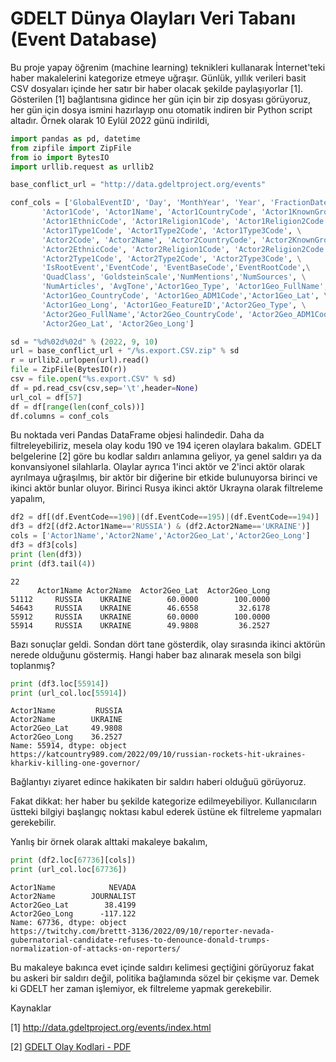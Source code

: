 # GDELT Dünya Olayları Veri Tabanı (Event Database)

Bu proje yapay öğrenim (machine learning) teknikleri kullanarak
İnternet'teki haber makalelerini kategorize etmeye uğraşır. Günlük,
yıllık verileri basit CSV dosyaları içinde her satır bir haber olacak
şekilde paylaşıyorlar [1]. Gösterilen [1] bağlantısına gidince her gün
için bir zip dosyası görüyoruz, her gün için dosya ismini hazırlayıp
onu otomatik indiren bir Python script altadır. Örnek olarak 10 Eylül
2022 günü indirildi,

```python
import pandas as pd, datetime
from zipfile import ZipFile
from io import BytesIO
import urllib.request as urllib2

base_conflict_url = "http://data.gdeltproject.org/events"

conf_cols = ['GlobalEventID', 'Day', 'MonthYear', 'Year', 'FractionDate',\
       'Actor1Code', 'Actor1Name', 'Actor1CountryCode', 'Actor1KnownGroupCode',\
       'Actor1EthnicCode', 'Actor1Religion1Code', 'Actor1Religion2Code',\
       'Actor1Type1Code', 'Actor1Type2Code', 'Actor1Type3Code', \
       'Actor2Code', 'Actor2Name', 'Actor2CountryCode', 'Actor2KnownGroupCode',
       'Actor2EthnicCode', 'Actor2Religion1Code', 'Actor2Religion2Code',
       'Actor2Type1Code', 'Actor2Type2Code', 'Actor2Type3Code', \
       'IsRootEvent','EventCode', 'EventBaseCode','EventRootCode',\
       'QuadClass', 'GoldsteinScale','NumMentions','NumSources', \
       'NumArticles', 'AvgTone','Actor1Geo_Type', 'Actor1Geo_FullName',\
       'Actor1Geo_CountryCode', 'Actor1Geo_ADM1Code','Actor1Geo_Lat', \
       'Actor1Geo_Long', 'Actor1Geo_FeatureID','Actor2Geo_Type', \
       'Actor2Geo_FullName','Actor2Geo_CountryCode', 'Actor2Geo_ADM1Code',\
       'Actor2Geo_Lat', 'Actor2Geo_Long']

sd = "%d%02d%02d" % (2022, 9, 10)
url = base_conflict_url + "/%s.export.CSV.zip" % sd
r = urllib2.urlopen(url).read()
file = ZipFile(BytesIO(r))
csv = file.open("%s.export.CSV" % sd)
df = pd.read_csv(csv,sep='\t',header=None)    
url_col = df[57]        
df = df[range(len(conf_cols))]
df.columns = conf_cols
```

Bu noktada veri Pandas DataFrame objesi halindedir. Daha da
filtreleyebiliriz, mesela olay kodu 190 ve 194 içeren olaylara
bakalım. GDELT belgelerine [2] göre bu kodlar saldırı anlamına
geliyor, ya genel saldırı ya da konvansiyonel silahlarla. Olaylar
ayrıca 1'inci aktör ve 2'inci aktör olarak ayrılmaya uğraşılmış, bir
aktör bir diğerine bir etkide bulunuyorsa birinci ve ikinci aktör
bunlar oluyor. Birinci Rusya ikinci aktör Ukrayna olarak filtreleme
yapalım,

```python
df2 = df[(df.EventCode==190)|(df.EventCode==195)|(df.EventCode==194)]
df3 = df2[(df2.Actor1Name=='RUSSIA') & (df2.Actor2Name=='UKRAINE')]
cols = ['Actor1Name','Actor2Name','Actor2Geo_Lat','Actor2Geo_Long']
df3 = df3[cols]
print (len(df3))
print (df3.tail(4))
```

```text
22
      Actor1Name Actor2Name  Actor2Geo_Lat  Actor2Geo_Long
51112     RUSSIA    UKRAINE        60.0000        100.0000
54643     RUSSIA    UKRAINE        46.6558         32.6178
55912     RUSSIA    UKRAINE        60.0000        100.0000
55914     RUSSIA    UKRAINE        49.9808         36.2527
```

Bazı sonuçlar geldi. Sondan dört tane gösterdik, olay sırasında ikinci
aktörün nerede olduğunu göstermiş. Hangi haber baz alınarak mesela son
bilgi toplanmış?


```python
print (df3.loc[55914])
print (url_col.loc[55914])
```

```text
Actor1Name         RUSSIA
Actor2Name        UKRAINE
Actor2Geo_Lat     49.9808
Actor2Geo_Long    36.2527
Name: 55914, dtype: object
https://katcountry989.com/2022/09/10/russian-rockets-hit-ukraines-kharkiv-killing-one-governor/
```

Bağlantıyı ziyaret edince hakikaten bir saldırı haberi olduğuü görüyoruz.

Fakat dikkat: her haber bu şekilde kategorize edilmeyebiliyor. Kullanıcıların
üstteki bilgiyi başlangıç noktası kabul ederek üstüne ek filtreleme yapmaları
gerekebilir.

Yanlış bir örnek olarak alttaki makaleye bakalım,

```python
print (df2.loc[67736][cols])
print (url_col.loc[67736])
```

```text
Actor1Name            NEVADA
Actor2Name        JOURNALIST
Actor2Geo_Lat        38.4199
Actor2Geo_Long      -117.122
Name: 67736, dtype: object
https://twitchy.com/brettt-3136/2022/09/10/reporter-nevada-gubernatorial-candidate-refuses-to-denounce-donald-trumps-normalization-of-attacks-on-reporters/
```

Bu makaleye bakınca evet içinde saldırı kelimesi geçtiğini görüyoruz
fakat bu askeri bir saldırı değil, politika bağlamında sözel bir
çekişme var. Demek ki GDELT her zaman işlemiyor, ek filtreleme yapmak
gerekebilir.


Kaynaklar

[1] http://data.gdeltproject.org/events/index.html

[2] [GDELT Olay Kodlari - PDF](http://data.gdeltproject.org/documentation/CAMEO.Manual.1.1b3.pdf)




